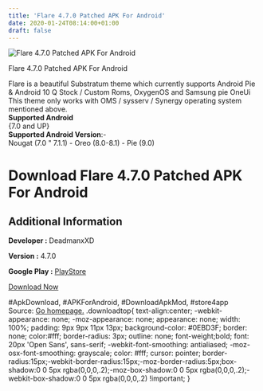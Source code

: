 ```yaml
---
title: 'Flare 4.7.0 Patched APK For Android'
date: 2020-01-24T08:14:00+01:00
draft: false
---
```


![Flare 4.7.0 Patched APK For Android](https://i2.wp.com/apkhome.net/wp-content/uploads/2020/01/Flare-4.7.0-Patched.png "Flare 4.7.0 Patched APK For Android")

  

Flare 4.7.0 Patched APK For Android

Flare is a beautiful Substratum theme which currently supports Android Pie & Android 10 Q Stock / Custom Roms, OxygenOS and Samsung pie OneUi This theme only works with OMS / sysserv / Synergy operating system mentioned above.  
**Supported Android**  
{7.0 and UP}  
**Supported Android Version**:-  
Nougat (7.0 " 7.1.1) - Oreo (8.0-8.1) - Pie (9.0)

Download Flare 4.7.0 Patched APK For Android
============================================

Additional Information
----------------------

**Developer :** DeadmanxXD

**Version :** 4.7.0

**Google Play :** [PlayStore](https://play.google.com/store/apps/details?id=com.samsoft.flare)

  

[Download Now](https://store4app.co/post/flare-4-7-0-patched-apk-for-android_1579766199)

  
#ApkDownload, #APKForAndroid, #DownloadApkMod, #store4app  
Source: [Go homepage.](https://store4app.co/post/flare-4-7-0-patched-apk-for-android_1579766199) .downloadtop{ text-align:center; -webkit-appearance: none; -moz-appearance: none; appearance: none; width: 100%; padding: 9px 9px 11px 13px; background-color: #0EBD3F; border: none; color:#fff; border-radius: 3px; outline: none; font-weight;bold; font: 20px 'Open Sans', sans-serif; -webkit-font-smoothing: antialiased; -moz-osx-font-smoothing: grayscale; color: #fff; cursor: pointer; border-radius:15px;-webkit-border-radius:15px;-moz-border-radius:5px;box-shadow:0 0 5px rgba(0,0,0,.2);-moz-box-shadow:0 0 5px rgba(0,0,0,.2);-webkit-box-shadow:0 0 5px rgba(0,0,0,.2) !important; }